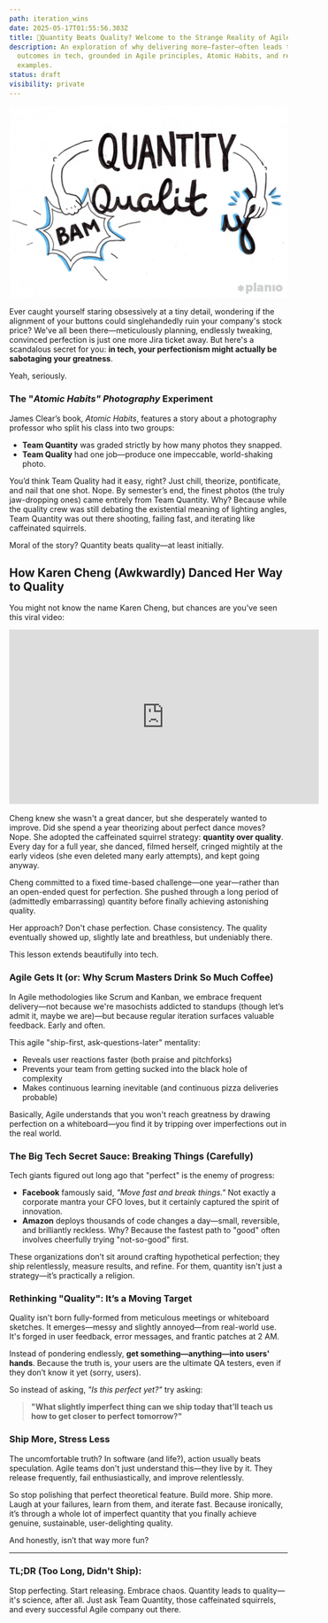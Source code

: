 ```yaml
---
path: iteration_wins
date: 2025-05-17T01:55:56.303Z
title: 🚀Quantity Beats Quality? Welcome to the Strange Reality of Agile
description: An exploration of why delivering more—faster—often leads to better
  outcomes in tech, grounded in Agile principles, Atomic Habits, and real-world
  examples.
status: draft
visibility: private
---
```

![](../assets/quantity-beats-quality.png)

Ever caught yourself staring obsessively at a tiny detail, wondering if the alignment of your buttons could singlehandedly ruin your company's stock price? We've all been there—meticulously planning, endlessly tweaking, convinced perfection is just one more Jira ticket away. But here's a scandalous secret for you: **in tech, your perfectionism might actually be sabotaging your greatness**.

Yeah, seriously.

### The "*Atomic Habits" Photography* Experiment

James Clear’s book, *Atomic Habits*, features a story about a photography professor who split his class into two groups:

* **Team Quantity** was graded strictly by how many photos they snapped.
* **Team Quality** had one job—produce one impeccable, world-shaking photo.

You’d think Team Quality had it easy, right? Just chill, theorize, pontificate, and nail that one shot. Nope. By semester’s end, the finest photos (the truly jaw-dropping ones) came entirely from Team Quantity. Why? Because while the quality crew was still debating the existential meaning of lighting angles, Team Quantity was out there shooting, failing fast, and iterating like caffeinated squirrels.

Moral of the story? Quantity beats quality—at least initially.

## How Karen Cheng (Awkwardly) Danced Her Way to Quality

You might not know the name Karen Cheng, but chances are you've seen this viral video: [](https://www.youtube.com/watch?v=daC2EPUh22w)

<iframe width="560" height="315" src="https://www.youtube.com/embed/daC2EPUh22w?si=FRr6M5_puSxPMeNE" title="YouTube video player" frameborder="0" allow="accelerometer; autoplay; clipboard-write; encrypted-media; gyroscope; picture-in-picture; web-share" referrerpolicy="strict-origin-when-cross-origin" allowfullscreen></iframe>

Cheng knew she wasn't a great dancer, but she desperately wanted to improve. Did she spend a year theorizing about perfect dance moves? Nope. She adopted the caffeinated squirrel strategy: **quantity over quality**. Every day for a full year, she danced, filmed herself, cringed mightily at the early videos (she even deleted many early attempts), and kept going anyway.

Cheng committed to a fixed time-based challenge—one year—rather than an open-ended quest for perfection. She pushed through a long period of (admittedly embarrassing) quantity before finally achieving astonishing quality.

Her approach? Don't chase perfection. Chase consistency. The quality eventually showed up, slightly late and breathless, but undeniably there.

This lesson extends beautifully into tech.

### Agile Gets It (or: Why Scrum Masters Drink So Much Coffee)

In Agile methodologies like Scrum and Kanban, we embrace frequent delivery—not because we're masochists addicted to standups (though let’s admit it, maybe we are)—but because regular iteration surfaces valuable feedback. Early and often.

This agile "ship-first, ask-questions-later" mentality:

* Reveals user reactions faster (both praise and pitchforks)
* Prevents your team from getting sucked into the black hole of complexity
* Makes continuous learning inevitable (and continuous pizza deliveries probable)

Basically, Agile understands that you won't reach greatness by drawing perfection on a whiteboard—you find it by tripping over imperfections out in the real world.

### The Big Tech Secret Sauce: Breaking Things (Carefully)

Tech giants figured out long ago that "perfect" is the enemy of progress:

* **Facebook** famously said, *"Move fast and break things."* Not exactly a corporate mantra your CFO loves, but it certainly captured the spirit of innovation.
* **Amazon** deploys thousands of code changes a day—small, reversible, and brilliantly reckless. Why? Because the fastest path to "good" often involves cheerfully trying "not-so-good" first.

These organizations don’t sit around crafting hypothetical perfection; they ship relentlessly, measure results, and refine. For them, quantity isn't just a strategy—it’s practically a religion.

### Rethinking "Quality": It’s a Moving Target

Quality isn't born fully-formed from meticulous meetings or whiteboard sketches. It emerges—messy and slightly annoyed—from real-world use. It's forged in user feedback, error messages, and frantic patches at 2 AM.

Instead of pondering endlessly, **get something—anything—into users' hands**. Because the truth is, your users are the ultimate QA testers, even if they don’t know it yet (sorry, users).

So instead of asking, *"Is this perfect yet?"* try asking:

> **"What slightly imperfect thing can we ship today that’ll teach us how to get closer to perfect tomorrow?"**

### Ship More, Stress Less

The uncomfortable truth? In software (and life?), action usually beats speculation. Agile teams don't just understand this—they live by it. They release frequently, fail enthusiastically, and improve relentlessly.

So stop polishing that perfect theoretical feature. Build more. Ship more. Laugh at your failures, learn from them, and iterate fast. Because ironically, it’s through a whole lot of imperfect quantity that you finally achieve genuine, sustainable, user-delighting quality.

And honestly, isn’t that way more fun?

- - -

### TL;DR (Too Long, Didn't Ship):

Stop perfecting. Start releasing. Embrace chaos. Quantity leads to quality—it's science, after all. Just ask Team Quantity, those caffeinated squirrels, and every successful Agile company out there.